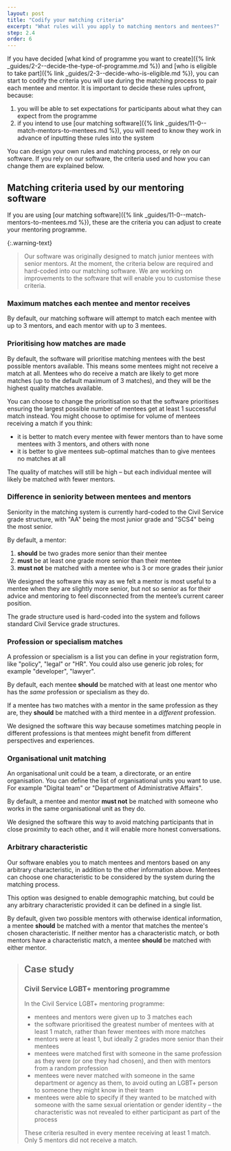 ```yaml
---
layout: post
title: "Codify your matching criteria"
excerpt: "What rules will you apply to matching mentors and mentees?"
step: 2.4
order: 6
---
```


If you have decided [what kind of programme you want to create]({% link _guides/2-2--decide-the-type-of-programme.md %}) and [who is eligible to take part]({% link _guides/2-3--decide-who-is-eligible.md %}), you can start to codify the criteria you will use during the matching process to pair each mentee and mentor. It is important to decide these rules upfront, because:

1. you will be able to set expectations for participants about what they can expect from the programme
2. if you intend to use [our matching software]({% link _guides/11-0--match-mentors-to-mentees.md %}), you will need to know they work in advance of inputting these rules into the system

You can design your own rules and matching process, or rely on our software. If you rely on our software, the criteria used and how you can change them are explained below.

## Matching criteria used by our mentoring software

If you are using [our matching software]({% link _guides/11-0--match-mentors-to-mentees.md %}), these are the criteria you can adjust to create your mentoring programme.

{:.warning-text}
> Our software was originally designed to match junior mentees with senior mentors. At the moment, the criteria below are required and hard-coded into our matching software. We are working on improvements to the software that will enable you to customise these criteria.

### Maximum matches each mentee and mentor receives

By default, our matching software will attempt to match each mentee with up to 3 mentors, and each mentor with up to 3 mentees.

### Prioritising how matches are made

By default, the software will prioritise matching mentees with the best possible mentors available. This means some mentees might not receive a match at all. Mentees who do receive a match are likely to get more matches (up to the default maximum of 3 matches), and they will be the highest quality matches available.

You can choose to change the prioritisation so that the software prioritises ensuring the largest possible number of mentees get at least 1 successful match instead. You might choose to optimise for volume of mentees receiving a match if you think:

- it is better to match every mentee with fewer mentors than to have some mentees with 3 mentors, and others with none
- it is better to give mentees sub-optimal matches than to give mentees no matches at all

The quality of matches will still be high – but each individual mentee will likely be matched with fewer mentors.

### Difference in seniority between mentees and mentors

Seniority in the matching system is currently hard-coded to the Civil Service grade structure, with "AA" being the most junior grade and "SCS4" being the most senior.

By default, a mentor:

1. **should** be two grades more senior than their mentee
2. **must** be at least one grade more senior than their mentee
3. **must not** be matched with a mentee who is 3 or more grades their junior

We designed the software this way as we felt a mentor is most useful to a mentee when they are slightly more senior, but not so senior as for their advice and mentoring to feel disconnected from the mentee’s current career position.

The grade structure used is hard-coded into the system and follows standard Civil Service grade structures. 

### Profession or specialism matches

A profession or specialism is a list you can define in your registration form, like "policy", "legal" or "HR". You could also use generic job roles; for example "developer", "lawyer".

By default, each mentee **should** be matched with at least one mentor who has the *same* profession or specialism as they do.

If a mentee has two matches with a mentor in the same profession as they are, they **should** be matched with a third mentee in a *different* profession.

We designed the software this way because sometimes matching people in different professions is that mentees might benefit from different perspectives and experiences.

### Organisational unit matching

An organisational unit could be a team, a directorate, or an entire organisation. You can define the list of organisational units you want to use. For example "Digital team" or "Department of Administrative Affairs".

By default, a mentee and mentor **must not** be matched with someone who works in the same organisational unit as they do.

We designed the software this way to avoid matching participants that in close proximity to each other, and it will enable more honest conversations.

### Arbitrary characteristic

Our software enables you to match mentees and mentors based on any arbitrary characteristic, in addition to the other information above. Mentees can choose one characteristic to be considered by the system during the matching process.

This option was designed to enable demographic matching, but could be any arbitrary characteristic provided it can be defined in a single list.

By default, given two possible mentors with otherwise identical information, a mentee **should** be matched with a mentor that matches the mentee's chosen characteristic. If neither mentor has a characteristic match, or both mentors have a characteristic match, a mentee **should** be matched with either mentor.

> ## Case study
> ### Civil Service LGBT+ mentoring programme
> 
> In the Civil Service LGBT+ mentoring programme:
> 
> - mentees and mentors were given up to 3 matches each
> - the software prioritised the greatest number of mentees with at least 1 match, rather than fewer mentees with more matches
> - mentors were at least 1, but ideally 2 grades more senior than their mentees
> - mentees were matched first with someone in the same profession as they were (or one they had chosen), and then with mentors from a random profession
> - mentees were never matched with someone in the same department or agency as them, to avoid outing an LGBT+ person to someone they might know in their team
> - mentees were able to specify if they wanted to be matched with someone with the same sexual orientation or gender identity – the characteristic was not revealed to either participant as part of the process
> 
> These criteria resulted in every mentee receiving at least 1 match. Only 5 mentors did not receive a match.
